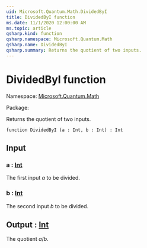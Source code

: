 ```yaml
---
uid: Microsoft.Quantum.Math.DividedByI
title: DividedByI function
ms.date: 11/1/2020 12:00:00 AM
ms.topic: article
qsharp.kind: function
qsharp.namespace: Microsoft.Quantum.Math
qsharp.name: DividedByI
qsharp.summary: Returns the quotient of two inputs.
---
```


# DividedByI function

Namespace: [Microsoft.Quantum.Math](xref:Microsoft.Quantum.Math)

Package: [](https://nuget.org/packages/)


Returns the quotient of two inputs.

```qsharp
function DividedByI (a : Int, b : Int) : Int
```


## Input

### a : [Int](xref:microsoft.quantum.lang-ref.int)

The first input $a$ to be divided.


### b : [Int](xref:microsoft.quantum.lang-ref.int)

The second input $b$ to be divided.



## Output : [Int](xref:microsoft.quantum.lang-ref.int)

The quotient $a / b$.